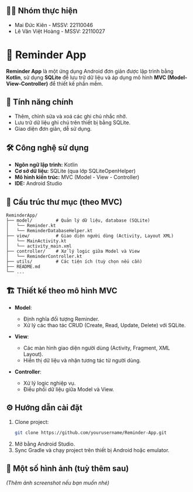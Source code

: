 ## 👨‍💻 Nhóm thực hiện

- Mai Đức Kiên - MSSV: 22110046
- Lê Văn Việt Hoàng - MSSV: 22110027


# 📅 Reminder App

**Reminder App** là một ứng dụng Android đơn giản được lập trình bằng **Kotlin**, sử dụng **SQLite** để lưu trữ dữ liệu và áp dụng mô hình **MVC (Model-View-Controller)** để thiết kế phần mềm.

## 🚀 Tính năng chính

- Thêm, chỉnh sửa và xoá các ghi chú nhắc nhở.
- Lưu trữ dữ liệu ghi chú trên thiết bị bằng SQLite.
- Giao diện đơn giản, dễ sử dụng.

## 🛠 Công nghệ sử dụng

- **Ngôn ngữ lập trình:** Kotlin
- **Cơ sở dữ liệu:** SQLite (qua lớp SQLiteOpenHelper)
- **Mô hình kiến trúc:** MVC (Model - View - Controller)
- **IDE:** Android Studio

## 🧩 Cấu trúc thư mục (theo MVC)

```plaintext
ReminderApp/
├── model/         # Quản lý dữ liệu, database (SQLite)
│   └── Reminder.kt
│   └── ReminderDatabaseHelper.kt
├── view/          # Giao diện người dùng (Activity, Layout XML)
│   └── MainActivity.kt
│   └── activity_main.xml
├── controller/    # Xử lý logic giữa Model và View
│   └── ReminderController.kt
├── utils/         # Các tiện ích (tuỳ chọn nếu cần)
├── README.md
└── ...
```

## 🏗 Thiết kế theo mô hình MVC

- **Model**: 
  - Định nghĩa đối tượng Reminder.
  - Xử lý các thao tác CRUD (Create, Read, Update, Delete) với SQLite.

- **View**:
  - Các màn hình giao diện người dùng (Activity, Fragment, XML Layout).
  - Hiển thị dữ liệu và nhận tương tác từ người dùng.

- **Controller**:
  - Xử lý logic nghiệp vụ.
  - Điều phối dữ liệu giữa Model và View.

## ⚙️ Hướng dẫn cài đặt

1. Clone project:
    ```bash
    git clone https://github.com/yourusername/Reminder-App.git
    ```
2. Mở bằng Android Studio.
3. Sync Gradle và chạy project trên thiết bị Android hoặc emulator.

## 📸 Một số hình ảnh (tuỳ thêm sau)

*(Thêm ảnh screenshot nếu bạn muốn nhé)*


